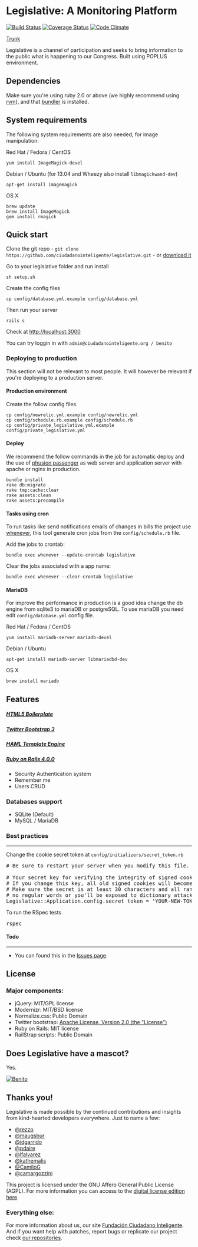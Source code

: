# Legislative: A Monitoring Platform
[![Build Status](https://travis-ci.org/ciudadanointeligente/legislative.png?branch=master)](https://travis-ci.org/ciudadanointeligente/legislative)
[![Coverage Status](https://coveralls.io/repos/ciudadanointeligente/legislative/badge.png)](https://coveralls.io/r/ciudadanointeligente/legislative)
[![Code Climate](https://codeclimate.com/github/ciudadanointeligente/legislative.png)](https://codeclimate.com/github/ciudadanointeligente/legislative)

[Trunk](http://beta.congresoabierto.cl)

Legislative is a channel of participation and seeks to bring information to the public what is happening to our Congress. Built using POPLUS environment.

## Dependencies

Make sure you're using ruby 2.0 or above (we highly recommend using [rvm](http://rvm.io/)), and that [bundler](http://bundler.io/) is installed.

## System requirements

The following system requirements are also needed, for image manipulation:

Red Hat / Fedora / CentOS

    yum install ImageMagick-devel

Debian / Ubuntu (for 13.04 and Wheezy also install `libmagickwand-dev`)

    apt-get install imagemagick

OS X

    brew update
    brew install ImageMagick
    gem install rmagick

## Quick start

Clone the git repo - `git clone https://github.com/ciudadanointeligente/legislative.git` - or [download it](https://github.com/ciudadanointeligente/legislative/zipball/master)

Go to your legislative folder and run install

    sh setup.sh

Create the config files

    cp config/database.yml.example config/database.yml

Then run your server

    rails s

Check at [http://localhost:3000](http://localhost:3000)

You can try loggin in with `admin@ciudadanointeligente.org / benito`


### Deploying to production

This section will not be relevant to most people. It will however be relevant if you're deploying to a production server.

#### Production environment

Create the follow config files.

    cp config/newrelic.yml.example config/newrelic.yml
    cp config/schedule.rb.example config/schedule.rb
    cp config/private_legislative.yml.example config/private_legislative.yml

#### Deploy

We recommend the follow commands in the job for automatic deploy and the use of [phusion passenger](https://www.phusionpassenger.com/) as web server and application server with apache or nginx in production.

    bundle install
    rake db:migrate
    rake tmp:cache:clear
    rake assets:clean
    rake assets:precompile

#### Tasks using cron

To run tasks like send notifications emails of changes in bills the project use [whenever](https://github.com/javan/whenever), this tool generate cron jobs from the `config/schedule.rb` file.

Add the jobs to crontab:

    bundle exec whenever --update-crontab legislative

Clear the jobs associated with a app name:

    bundle exec whenever --clear-crontab legislative

#### MariaDB

For improve the performance in production is a good idea change the db engine from sqlite3 to mariaDB or postgreSQL. To use mariaDB you need edit `config/database.yml` config file.

Red Hat / Fedora / CentOS

    yum install mariadb-server mariadb-devel

Debian / Ubuntu

    apt-get install mariadb-server libmariadbd-dev

OS X

    brew install mariadb

## Features

##### [HTML5 Boilerplate](https://github.com/h5bp/html5-boilerplate/)

##### [Twitter Bootstrap 3](http://twitter.github.com/bootstrap/index.html)

##### [HAML Template Engine](http://haml.info/)

##### [Ruby on Rails 4.0.0](http://rubyonrails.org/)
* Security Authentication system
* Remember me
* Users CRUD


### Databases support

* SQLite (Default)
* MySQL / MariaDB

### Best practices
---
Change the cookie secret token at
`config/initializers/secret_token.rb`
<pre>
# Be sure to restart your server when you modify this file.

# Your secret key for verifying the integrity of signed cookies.
# If you change this key, all old signed cookies will become invalid!
# Make sure the secret is at least 30 characters and all random,
# no regular words or you'll be exposed to dictionary attacks.
Legislative::Application.config.secret_token = 'YOUR-NEW-TOKEN-HERE'
</pre>

To run the RSpec tests
<pre>
rspec
</pre>


#### Todo
---

* You can found this in the [Issues page](https://github.com/ciudadanointeligente/legislative/issues).

## License

### Major components:

* jQuery: MIT/GPL license
* Modernizr: MIT/BSD license
* Normalize.css: Public Domain
* Twitter bootstrap: [Apache License, Version 2.0 (the "License")](http://www.apache.org/licenses/LICENSE-2.0)
* Ruby on Rails: MIT license
* RailStrap scripts: Public Domain

## Does Legislative have a mascot?

Yes.

[![Benito](http://fbcdn-sphotos-d-a.akamaihd.net/hphotos-ak-ash3/1098148_10151780926822943_1641758220_n.jpg "Legislative's mascot: Benito")](https://www.google.com/search?site=&tbm=isch&source=hp&biw=1263&bih=630&q=perros+adorables+de+chile)


## Thanks you!

Legislative is made possible by the continued contributions and insights from kind-hearted developers everywhere. Just to name a few:

* [@rezzo](https://github.com/rezzo)
* [@maugsbur](https://github.com/maugsbur)
* [@jdgarrido](https://github.com/jdgarrido)
* [@pdaire](https://github.com/pdaire)
* [@lfalvarez](https://github.com/lfalvarez)
* [@kathemalis](https://github.com/kathemalis)
* [@CamiloG](https://github.com/CamiloG)
* [@camargozzini](https://github.com/camargozzini)


This project is licensed under the GNU Affero General Public License (AGPL). For more information you can access to the [digital license edition here](http://www.gnu.org/licenses/agpl-3.0.html).

### Everything else:

For more information about us, our site [Fundación Ciudadano Inteligente](http://www.ciudadanointeligente.org/).
And if you want help with patches, report bugs or replicate our project check [our repositories](https://github.com/ciudadanointeligente/).
